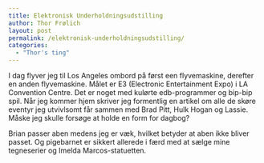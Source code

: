 ```yaml
---
title: Elektronisk Underholdningsudstilling
author: Thor Frølich
layout: post
permalink: /elektronisk-underholdningsudstilling/
categories:
  - "Thor's ting"
---
```

I dag flyver jeg til Los Angeles ombord på først een flyvemaskine, derefter en anden flyvemaskine. Målet er E3 (Electronic Entertainment Expo) i LA Convention Centre. Det er noget med kulørte edb-programmer og bip-bip spil. Når jeg kommer hjem skriver jeg formentlig en artikel om alle de skøre eventyr jeg utvivlsomt får sammen med Brad Pitt, Hulk Hogan og Lassie. Måske jeg skulle forsøge at holde en form for dagbog?

Brian passer aben medens jeg er væk, hvilket betyder at aben ikke bliver passet. Og pigebarnet er sikkert allerede i færd med at sælge mine tegneserier og Imelda Marcos-statuetten.